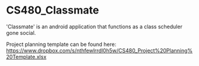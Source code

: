 CS480_Classmate
==============

'Classmate' is an android application that functions as a class scheduler gone social.


Project planning template can be found here:
https://www.dropbox.com/s/nthfewlrrdl0h5w/CS480_Project%20Planning%20Template.xlsx
